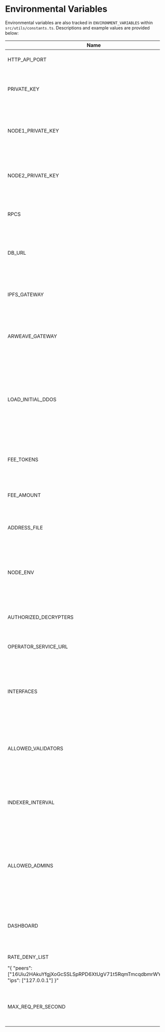 # Environmental Variables

Environmental variables are also tracked in `ENVIRONMENT_VARIABLES` within `src/utils/constants.ts`. Descriptions and example values are provided below:

| Name                                                                                                   | Required                         | Example Value                                                                                                                                | Description                                                                                                                                       |
| ------------------------------------------------------------------------------------------------------ | -------------------------------- | -------------------------------------------------------------------------------------------------------------------------------------------- | ------------------------------------------------------------------------------------------------------------------------------------------------- |
| HTTP_API_PORT                                                                                          | false                            | 8000                                                                                                                                         | Port number for the HTTP API.                                                                                                                     |
| PRIVATE_KEY                                                                                            | true                             | "0x1d751ded5a32226054cd2e71261039b65afb9ee1c746d055dd699b1150a5befc"                                                                         | The private key for the node, required for node operations.                                                                                       |
| NODE1_PRIVATE_KEY                                                                                      | false                            | "0xfd5c1ccea015b6d663618850824154a3b3fb2882c46cefb05b9a93fea8c3d215"                                                                         | Used on test environments, specifically CI, represents the private key for node 1.                                                                |
| NODE2_PRIVATE_KEY                                                                                      | false                            | "0x1263dc73bef43a9da06149c7e598f52025bf4027f1d6c13896b71e81bb9233fb"                                                                         | Used on test environments, specifically CI, represents the private key for node 2.                                                                |
| RPCS                                                                                                   | false                            | "{ \"11155420\":{ \"rpc\":\"https://sepolia.optimism.io\", \"chainId\": 11155420, \"network\": \"optimism-sepolia\", \"chunkSize\": 1000 }}" | JSON object defining RPC endpoints for various networks.                                                                                          |
| DB_URL                                                                                                 | false                            | "http://localhost:8108/?apiKey=xyz"                                                                                                          | URL for connecting to the database. Required for running a database with the node.                                                                |
| IPFS_GATEWAY                                                                                           | false                            | "https://ipfs.io/"                                                                                                                           | The gateway URL for IPFS, used for downloading files from IPFS.                                                                                   |
| ARWEAVE_GATEWAY                                                                                        | false                            | "https://arweave.net/"                                                                                                                       | The gateway URL for Arweave, used for downloading files from Arweave.                                                                             |
| LOAD_INITIAL_DDOS                                                                                      | false                            | false                                                                                                                                        | If set, the node will load initial DDOs from JSON files at startup. This is useful for testing or bootstrapping the network with predefined data. |
| FEE_TOKENS                                                                                             | false                            | "{ \"1\": \"0x967da4048cD07aB37855c090aAF366e4ce1b9F48\", ...}"                                                                              | Mapping of chain IDs to token addresses for setting fees in the network.                                                                          |
| FEE_AMOUNT                                                                                             | false                            | "{ \"amount\": 1, \"unit\": \"MB\" }"                                                                                                        | Specifies the fee amount and unit (e.g., MB for megabytes).                                                                                       |
| ADDRESS_FILE                                                                                           | false                            | "ADDRESS_FILE=${HOME}/.ocean/ocean-contracts/artifacts/address.json"                                                                         | File location where Ocean contract addresses are saved.                                                                                           |
| NODE_ENV                                                                                               | false                            | 'development'                                                                                                                                | Typically used to specify the environment (e.g., development, production) the node is running in.                                                 |
| AUTHORIZED_DECRYPTERS                                                                                  | false                            | "['0xe2DD09d719Da89e5a3D0F2549c7E24566e947260']                                                                                              | A JSON array of addresses that are authorized to decrypt data.                                                                                    |
| OPERATOR_SERVICE_URL                                                                                   | false                            | "[\"http://example.c2d.cluster1.com\",\"http://example.cd2.cluster2.com\"]"                                                                  | Configures C2D cluster URLs for the node.                                                                                                         |
| INTERFACES                                                                                             | false                            | "[\"HTTP\",\"P2P\"]"                                                                                                                         | Network interfaces the node supports, e.g., HTTP and P2P. By default, if not specified, both are supported.                                       |
| ALLOWED_VALIDATORS                                                                                     | false                            | "[\"0x123\",\"0x456\"]"                                                                                                                      | Array of addresses for allowed validators to verify asset signatures before indexing.                                                             |
| INDEXER_INTERVAL                                                                                       | false                            | 10000                                                                                                                                        | Sets the interval in milliseconds for the indexer to crawl. The default is 30 seconds if not set.                                                 |
| ALLOWED_ADMINS                                                                                         | false                            | "[\"0x967da4048cD07aB37855c090aAF366e4ce1b9F48\",\"0x388C818CA8B9251b393131C08a736A67ccB19297\"]"                                            | Sets the public address of accounts which have access to admin endpoints e.g. shutting down the node.                                             |
| DASHBOARD                                                                                              | false                            | "false"                                                                                                                                      | If `false` the dashboard will not run. If not set or `true` the dashboard will start with the node.                                               |
|                                                                                                        |
| RATE_DENY_LIST                                                                                         | false                            |
| "{ \"peers\": [\"16Uiu2HAkuYfgjXoGcSSLSpRPD6XtUgV71t5RqmTmcqdbmrWY9MJo\"], \"ips\": [\"127.0.0.1\"] }" | blocked list of ips and peer ids |
| MAX_REQ_PER_SECOND                                                                                     | false                            | 3                                                                                                                                            | number of requests per second allowed by the same client                                                                                          |
